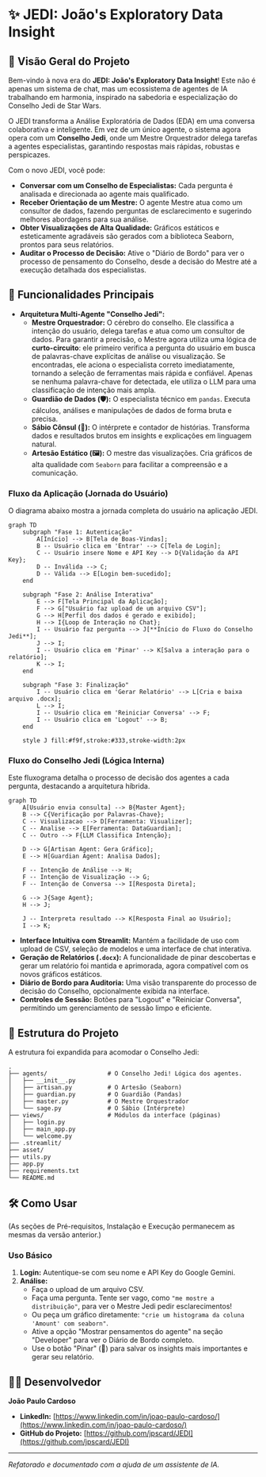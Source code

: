 # ✨ JEDI: João's Exploratory Data Insight

## 🚀 Visão Geral do Projeto

Bem-vindo à nova era do **JEDI: João's Exploratory Data Insight**! Este não é apenas um sistema de chat, mas um ecossistema de agentes de IA trabalhando em harmonia, inspirado na sabedoria e especialização do Conselho Jedi de Star Wars.

O JEDI transforma a Análise Exploratória de Dados (EDA) em uma conversa colaborativa e inteligente. Em vez de um único agente, o sistema agora opera com um **Conselho Jedi**, onde um Mestre Orquestrador delega tarefas a agentes especialistas, garantindo respostas mais rápidas, robustas e perspicazes.

Com o novo JEDI, você pode:
*   **Conversar com um Conselho de Especialistas:** Cada pergunta é analisada e direcionada ao agente mais qualificado.
*   **Receber Orientação de um Mestre:** O agente Mestre atua como um consultor de dados, fazendo perguntas de esclarecimento e sugerindo melhores abordagens para sua análise.
*   **Obter Visualizações de Alta Qualidade:** Gráficos estáticos e esteticamente agradáveis são gerados com a biblioteca Seaborn, prontos para seus relatórios.
*   **Auditar o Processo de Decisão:** Ative o "Diário de Bordo" para ver o processo de pensamento do Conselho, desde a decisão do Mestre até a execução detalhada dos especialistas.

## 🌟 Funcionalidades Principais

*   **Arquitetura Multi-Agente "Conselho Jedi":**
    *   **Mestre Orquestrador:** O cérebro do conselho. Ele classifica a intenção do usuário, delega tarefas e atua como um consultor de dados. Para garantir a precisão, o Mestre agora utiliza uma lógica de **curto-circuito**: ele primeiro verifica a pergunta do usuário em busca de palavras-chave explícitas de análise ou visualização. Se encontradas, ele aciona o especialista correto imediatamente, tornando a seleção de ferramentas mais rápida e confiável. Apenas se nenhuma palavra-chave for detectada, ele utiliza o LLM para uma classificação de intenção mais ampla.
    *   **Guardião de Dados (🛡️):** O especialista técnico em `pandas`. Executa cálculos, análises e manipulações de dados de forma bruta e precisa.
    *   **Sábio Cônsul (📜):** O intérprete e contador de histórias. Transforma dados e resultados brutos em insights e explicações em linguagem natural.
    *   **Artesão Estático (🖼️):** O mestre das visualizações. Cria gráficos de alta qualidade com `Seaborn` para facilitar a compreensão e a comunicação.

### Fluxo da Aplicação (Jornada do Usuário)

O diagrama abaixo mostra a jornada completa do usuário na aplicação JEDI.

```mermaid
graph TD
    subgraph "Fase 1: Autenticação"
        A[Início] --> B[Tela de Boas-Vindas];
        B -- Usuário clica em 'Entrar' --> C[Tela de Login];
        C -- Usuário insere Nome e API Key --> D{Validação da API Key};
        D -- Inválida --> C;
        D -- Válida --> E[Login bem-sucedido];
    end

    subgraph "Fase 2: Análise Interativa"
        E --> F[Tela Principal da Aplicação];
        F --> G["Usuário faz upload de um arquivo CSV"];
        G --> H[Perfil dos dados é gerado e exibido];
        H --> I{Loop de Interação no Chat};
        I -- Usuário faz pergunta --> J[**Início do Fluxo do Conselho Jedi**];
        J --> I;
        I -- Usuário clica em 'Pinar' --> K[Salva a interação para o relatório];
        K --> I;
    end

    subgraph "Fase 3: Finalização"
        I -- Usuário clica em 'Gerar Relatório' --> L[Cria e baixa arquivo .docx];
        L --> I;
        I -- Usuário clica em 'Reiniciar Conversa' --> F;
        I -- Usuário clica em 'Logout' --> B;
    end

    style J fill:#f9f,stroke:#333,stroke-width:2px
```

### Fluxo do Conselho Jedi (Lógica Interna)

Este fluxograma detalha o processo de decisão dos agentes a cada pergunta, destacando a arquitetura híbrida.

```mermaid
graph TD
    A[Usuário envia consulta] --> B{Master Agent};
    B --> C{Verificação por Palavras-Chave};
    C -- Visualizacao --> D[Ferramenta: Visualizer];
    C -- Analise --> E[Ferramenta: DataGuardian];
    C -- Outro --> F{LLM Classifica Intenção};
    
    D --> G[Artisan Agent: Gera Gráfico];
    E --> H[Guardian Agent: Analisa Dados];
    
    F -- Intenção de Análise --> H;
    F -- Intenção de Visualização --> G;
    F -- Intenção de Conversa --> I[Resposta Direta];
    
    G --> J{Sage Agent};
    H --> J;
    
    J -- Interpreta resultado --> K[Resposta Final ao Usuário];
    I --> K;
```

*   **Interface Intuitiva com Streamlit:** Mantém a facilidade de uso com upload de CSV, seleção de modelos e uma interface de chat interativa.
*   **Geração de Relatórios (`.docx`):** A funcionalidade de pinar descobertas e gerar um relatório foi mantida e aprimorada, agora compatível com os novos gráficos estáticos.
*   **Diário de Bordo para Auditoria:** Uma visão transparente do processo de decisão do Conselho, opcionalmente exibida na interface.
*   **Controles de Sessão:** Botões para "Logout" e "Reiniciar Conversa", permitindo um gerenciamento de sessão limpo e eficiente.

## 📂 Estrutura do Projeto

A estrutura foi expandida para acomodar o Conselho Jedi:

```
.
├── agents/                 # O Conselho Jedi! Lógica dos agentes.
│   ├── __init__.py
│   ├── artisan.py          # O Artesão (Seaborn)
│   ├── guardian.py         # O Guardião (Pandas)
│   ├── master.py           # O Mestre Orquestrador
│   └── sage.py             # O Sábio (Intérprete)
├── views/                  # Módulos da interface (páginas)
│   ├── login.py
│   ├── main_app.py
│   └── welcome.py
├── .streamlit/
├── asset/
├── utils.py
├── app.py
├── requirements.txt
└── README.md
```

## 🛠️ Como Usar

(As seções de Pré-requisitos, Instalação e Execução permanecem as mesmas da versão anterior.)

### Uso Básico

1.  **Login:** Autentique-se com seu nome e API Key do Google Gemini.
2.  **Análise:**
    *   Faça o upload de um arquivo CSV.
    *   Faça uma pergunta. Tente ser vago, como `"me mostre a distribuição"`, para ver o Mestre Jedi pedir esclarecimentos!
    *   Ou peça um gráfico diretamente: `"crie um histograma da coluna 'Amount' com seaborn"`.
    *   Ative a opção "Mostrar pensamentos do agente" na seção "Developer" para ver o Diário de Bordo completo.
    *   Use o botão "Pinar" (🧷) para salvar os insights mais importantes e gerar seu relatório.

## 👨‍💻 Desenvolvedor

**João Paulo Cardoso**
*   **LinkedIn:** [https://www.linkedin.com/in/joao-paulo-cardoso/](https://www.linkedin.com/in/joao-paulo-cardoso/)
*   **GitHub do Projeto:** [https://github.com/jpscard/JEDI](https://github.com/jpscard/JEDI)

---
*Refatorado e documentado com a ajuda de um assistente de IA.*
